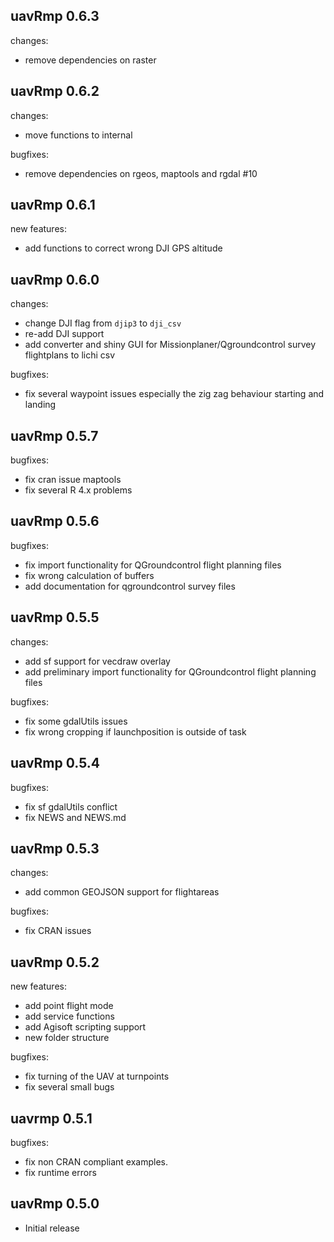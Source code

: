 ## uavRmp 0.6.3

changes:

* remove dependencies on raster

## uavRmp 0.6.2

changes:

* move functions to internal

bugfixes:
* remove dependencies on rgeos, maptools and rgdal #10
  
  
## uavRmp 0.6.1
new features:
* add functions to correct wrong DJI GPS altitude

## uavRmp 0.6.0

changes:

* change DJI flag from `djip3` to `dji_csv`
* re-add DJI support
* add converter and shiny GUI for Missionplaner/Qgroundcontrol survey flightplans to lichi csv
  
bugfixes:

* fix several waypoint issues especially the zig zag behaviour starting and landing
  
## uavRmp 0.5.7

bugfixes:

* fix cran issue maptools
* fix several R 4.x problems
  
  
## uavRmp 0.5.6

bugfixes:

* fix import functionality for QGroundcontrol flight planning files
* fix wrong calculation of buffers
* add documentation for qgroundcontrol survey files
  
## uavRmp 0.5.5

changes:

* add sf support for vecdraw overlay
* add preliminary import functionality for QGroundcontrol flight planning files

bugfixes:

* fix some gdalUtils issues
* fix wrong cropping if launchposition is outside of task
 
  
## uavRmp 0.5.4

bugfixes:

* fix sf gdalUtils conflict
* fix NEWS and NEWS.md
  
## uavRmp 0.5.3


changes:

* add common GEOJSON support for flightareas
  
bugfixes:

* fix CRAN issues
  
## uavRmp 0.5.2

new features:

* add point flight mode
* add service functions
* add Agisoft scripting support
* new folder structure
  
bugfixes:

* fix turning of the UAV at turnpoints
* fix several small bugs

## uavrmp 0.5.1

bugfixes:

* fix non CRAN compliant examples.
* fix runtime errors


## uavRmp 0.5.0

* Initial release
